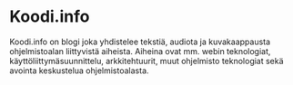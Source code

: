# Koodi.info

Koodi.info on blogi joka yhdistelee tekstiä, audiota ja kuvakaappausta ohjelmistoalan liittyvistä aiheista. Aiheina ovat mm. webin teknologiat, käyttöliittymäsuunnittelu, arkkitehtuurit, muut ohjelmisto teknologiat sekä avointa keskustelua ohjelmistoalasta.


